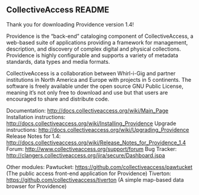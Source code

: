 CollectiveAccess README
-----------------------

Thank you for downloading Providence version 1.4! 
 
Providence is the “back-end” cataloging component of CollectiveAccess, a web-based suite of applications providing a framework for management, description, and discovery of complex digital and physical collections.  Providence is highly configurable and supports a variety of metadata standards, data types and media formats.  

CollectiveAccess is a collaboration between Whirl-i-Gig and partner institutions in North America and Europe with projects in 5 continents. The software is freely available under the open source GNU Public License, meaning it’s not only free to download and use but that users are encouraged to share and distribute code.

Documentation: http://docs.collectiveaccess.org/wiki/Main_Page
Installation instructions: http://docs.collectiveaccess.org/wiki/Installing_Providence
Upgrade instructions: http://docs.collectiveaccess.org/wiki/Upgrading_Providence
Release Notes for 1.4:  http://docs.collectiveaccess.org/wiki/Release_Notes_for_Providence_1.4
Forum: http://www.collectiveaccess.org/support/forum
Bug Tracker: http://clangers.collectiveaccess.org/jira/secure/Dashboard.jspa

Other modules:
Pawtucket: https://github.com/collectiveaccess/pawtucket (The public access front-end application for Providence)
Tiverton: https://github.com/collectiveaccess/tiverton (A simple map-based data browser for Providence)
